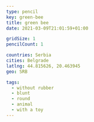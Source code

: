 ```yaml
---
type: pencil
key: green-bee
title: green bee
date: 2021-03-09T21:01:59+01:00

gridSize: 1
pencilCount: 1

countries: Serbia
cities: Belgrade
latlng: 44.815626, 20.463945
geo: SRB

tags:
  - without rubber
  - blunt
  - round
  - animal
  - with a toy
---
```

